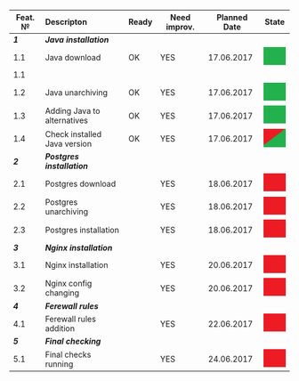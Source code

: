 |Feat. №|Descripton|Ready|Need improv.|Planned Date|State|
|---------|:---------|----|----|----|--|
|***1***         |***Java installation***|
|1.1        |Java download| OK |YES|17.06.2017|<img src='pic/ok.jpg' />|
|1.1       |
|1.2        |Java unarchiving| OK |YES|17.06.2017|<img src='pic/ok.jpg' />|
|1.3        |Adding Java to alternatives| OK |YES|17.06.2017|<img src='pic/ok.jpg' />|
|1.4        |Check installed Java version| OK |YES|17.06.2017|<img src='pic/ok-nok.jpg' />|
|***2***          |***Postgres installation***|
|2.1        |Postgres download| |YES|18.06.2017|<img src='pic/nok.jpg' />|
|2.2        |Postgres unarchiving| |YES|18.06.2017|<img src='pic/nok.jpg' />|
|2.3        |Postgres installation| |YES|18.06.2017|<img src='pic/nok.jpg' />|
|***3***          |***Nginx installation***|
|3.1        |Nginx installation| |YES|20.06.2017|<img src='pic/nok.jpg' />|
|3.2        |Nginx config changing| |YES|20.06.2017|<img src='pic/nok.jpg' />|
|***4***          |***Ferewall rules***|
|4.1        |Ferewall rules addition| |YES|22.06.2017|<img src='pic/nok.jpg' />|
|***5***          |***Final checking***|
|5.1        |Final checks running| |YES|24.06.2017|<img src='pic/nok.jpg' />|


